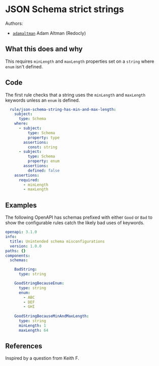 # JSON Schema strict strings

Authors:
- [`adamaltman`](https://github.com/adamaltman) Adam Altman (Redocly)
 
## What this does and why

This requires `minLength` and `maxLength` properties set on a `string` where `enum` isn't defined.

## Code

The first rule checks that a string uses the `minLength` and `maxLength` keywords unless an `enum` is defined.
```yaml
  rule/json-schema-string-has-min-and-max-length:
    subject: 
      type: Schema
    where: 
      - subject: 
          type: Schema
          property: type
        assertions:  
          const: string
      - subject: 
          type: Schema
          property: enum
        assertions: 
          defined: false        
    assertions: 
      required: 
        - minLength
        - maxLength
```

## Examples

The following OpenAPI has schemas prefixed with either `Good` or `Bad` to show the configurable rules catch the likely bad uses of keywords.

```yaml
openapi: 3.1.0
info: 
  title: Unintended schema misconfigurations
  version: 1.0.0
paths: {}
components: 
  schemas: 

    BadString:
      type: string

    GoodStringBecauseEnum:
      type: string
      enum:
        - ABC
        - DEF
        - GHI
        
    GoodStringBecauseMinAndMaxLength:
      type: string
      minLength: 1
      maxLength: 64
```


## References

Inspired by a question from Keith F. 
